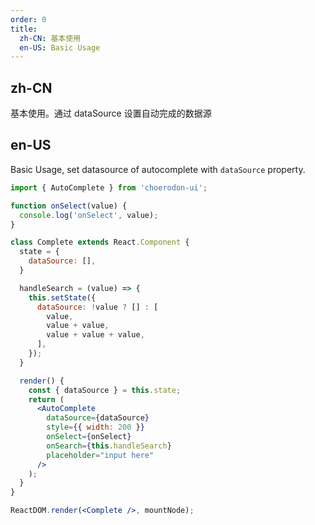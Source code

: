 ```yaml
---
order: 0
title:
  zh-CN: 基本使用
  en-US: Basic Usage
---
```


## zh-CN

基本使用。通过 dataSource 设置自动完成的数据源

## en-US

Basic Usage, set datasource of autocomplete with `dataSource` property.

````jsx
import { AutoComplete } from 'choerodon-ui';

function onSelect(value) {
  console.log('onSelect', value);
}

class Complete extends React.Component {
  state = {
    dataSource: [],
  }

  handleSearch = (value) => {
    this.setState({
      dataSource: !value ? [] : [
        value,
        value + value,
        value + value + value,
      ],
    });
  }

  render() {
    const { dataSource } = this.state;
    return (
      <AutoComplete
        dataSource={dataSource}
        style={{ width: 200 }}
        onSelect={onSelect}
        onSearch={this.handleSearch}
        placeholder="input here"
      />
    );
  }
}

ReactDOM.render(<Complete />, mountNode);
````
